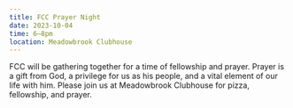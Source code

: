 ```yaml
---
title: FCC Prayer Night
date: 2023-10-04
time: 6–8pm
location: Meadowbrook Clubhouse
---
```

FCC will be gathering together for a time of fellowship and prayer. Prayer is a gift from God, a privilege for us as his people, and a vital element of our life with him. Please join us at Meadowbrook Clubhouse for pizza, fellowship, and prayer.
